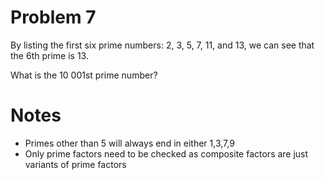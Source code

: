 # Problem 7

By listing the first six prime numbers: 2, 3, 5, 7, 11, and 13, we can see that the 6th prime is 13.

What is the 10 001st prime number?

# Notes

* Primes other than 5 will always end in either 1,3,7,9
* Only prime factors need to be checked as composite factors are just variants of prime factors